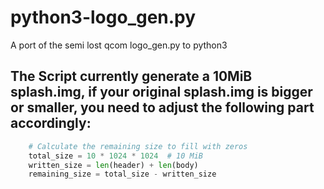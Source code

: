 # python3-logo_gen.py
A port of the semi lost qcom logo_gen.py to python3

## The Script currently generate a 10MiB splash.img, if your original splash.img is bigger or smaller, you need to adjust the following part accordingly:
``` python
    # Calculate the remaining size to fill with zeros
    total_size = 10 * 1024 * 1024  # 10 MiB
    written_size = len(header) + len(body)
    remaining_size = total_size - written_size
```
